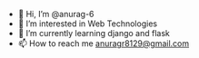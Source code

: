 - 👋 Hi, I’m @anurag-6
- 👀 I’m interested in  Web Technologies
- 🌱 I’m currently learning django and flask 
- 📫 How to reach me anuragr8129@gmail.com

<!---
anurag-6/anurag-6 is a ✨ special ✨ repository because its `README.md` (this file) appears on your GitHub profile.
You can click the Preview link to take a look at your changes.
--->
